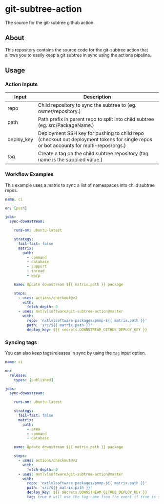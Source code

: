 # git-subtree-action
The source for the git-subtree github action.

## About
This repository contains the source code for the git-subtree action that allows you to easily keep a git subtree in sync
using the actions pipeline.

## Usage

### Action Inputs
| Input        | Description                                                                                                                         |
| ------------ | -------------------------------------------------------------------------------------                                               |
| repo         | Child repository to sync the subtree to (eg. owner/repository.)                                                                     |
| path         | Path prefix in parent repo to split into child subtree (eg. src/PackageName.)                                                       |
| deploy_key   | Deployment SSH key for pushing to child repo (checkout out deployment tokens for single repos or bot accounts for multi-repos/orgs.)|
| tag          | Create a tag on the child subtree repository (tag name is the supplied value.)                                                      |


### Workflow Examples
This example uses a matrix to sync a list of namespaces into child subtree repos.

```yaml
name: ci

on: [push]

jobs:
  sync-downstream:

    runs-on: ubuntu-latest

    strategy:
      fail-fast: false
      matrix:
        path:
          - command
          - database
          - support
          - thread
          - warp

    name: Update downstream ${{ matrix.path }} package

    steps:
      - uses: actions/checkout@v2
        with:
          fetch-depth: 0
      - uses: nxtlvlsoftware/git-subtree-action@master
        with:
          repo: 'nxtlvlsoftware-packages/pmmp-${{ matrix.path }}'
          path: 'src/${{ matrix.path }}'
          deploy_key: ${{ secrets.DOWNSTREAM_GITHUB_DEPLOY_KEY }}
```

### Syncing tags
You can also keep tags/releases in sync by using the `tag` input option.

```yaml
name: ci

on:
  release:
    types: [published]

jobs:
  sync-downstream:

    runs-on: ubuntu-latest

    strategy:
      fail-fast: false
      matrix:
        path:
          - area
          - command
          - database

    name: Update downstream ${{ matrix.path }} package

    steps:
      - uses: actions/checkout@v2
        with:
          fetch-depth: 0
      - uses: nxtlvlsoftware/git-subtree-action@master
        with:
          repo: 'nxtlvlsoftware-packages/pmmp-${{ matrix.path }}'
          path: 'src/${{ matrix.path }}'
          deploy_key: ${{ secrets.DOWNSTREAM_GITHUB_DEPLOY_KEY }}
          tag: true # will use the tag name from the event if true is specified
```